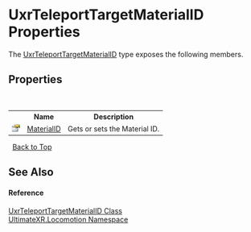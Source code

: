 # UxrTeleportTargetMaterialID Properties
 

The <a href="T_UltimateXR_Locomotion_UxrTeleportTargetMaterialID">UxrTeleportTargetMaterialID</a> type exposes the following members.


## Properties
&nbsp;<table><tr><th></th><th>Name</th><th>Description</th></tr><tr><td>![Public property](media/pubproperty.gif "Public property")</td><td><a href="P_UltimateXR_Locomotion_UxrTeleportTargetMaterialID_MaterialID">MaterialID</a></td><td>
Gets or sets the Material ID.</td></tr></table>&nbsp;
<a href="#uxrteleporttargetmaterialid-properties">Back to Top</a>

## See Also


#### Reference
<a href="T_UltimateXR_Locomotion_UxrTeleportTargetMaterialID">UxrTeleportTargetMaterialID Class</a><br /><a href="N_UltimateXR_Locomotion">UltimateXR.Locomotion Namespace</a><br />